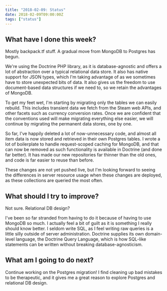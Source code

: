 ```yaml
---
title: "2018-02-09: Status"
date: 2018-02-09T09:00:00Z
tags: ["status"]
---
```


## What have I done this week?

Mostly backpack.tf stuff. A gradual move from MongoDB to Postgres has begun.

We're using the Doctrine PHP library, as it is database-agnostic and offers a lot of abstraction over a typical relational data store. It also has native support for JSON types, which I'm taking advantage of as we sometimes have to store unexpected bits of data. It also gives us the freedom to use document-based data structures if we need to, so we retain the advantages of MongoDB.

To get my feet wet, I'm starting by migrating only the tables we can easily rebuild. This includes transient data we fetch from the Steam web APIs, and other facets such as currency conversion rates. Once we are confident that the conventions used will make migrating everything else easier, we will continue by migrating the permanent data stores, one by one.

So far, I've happily deleted a lot of now-unnecessary code, and almost all item data is now stored and retrieved in their own Postgres tables. I wrote a lot of boilerplate to handle request-scoped caching for MongoDB, and that can now be removed as such functionality is available in Doctrine (and done far better). It has made our new repositories far thinner than the old ones, and code is far easier to reuse than before.

These changes are not yet pushed live, but I'm looking forward to seeing the differences in server resource usage when these changes are deployed, as these collections are queried the most often.

## What should I try to improve?

Not sure. Relational DB design?

I've been so far stranded from having to do it because of having to use MongoDB so much. I actually feel a bit of guilt as it is something I really should know better. I seldom write SQL, as I feel writing raw queries is a little silly outside of server administration. Doctrine supplies its own domain-level language, the Doctrine Query Language, which is how SQL-like statements can be written without breaking database-agnosticism.

## What am I going to do next?

Continue working on the Postgres migration! I find cleaning up bad mistakes to be therapeutic, and it gives me a great reason to explore Postgres and relational DB design.